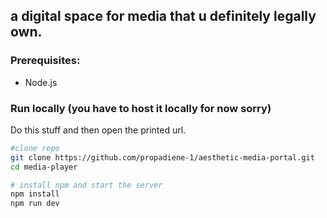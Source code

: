 ## a digital space for media that u definitely legally own.

### Prerequisites:
- Node.js

### Run locally (you have to host it locally for now sorry)

Do this stuff and then open the printed url.
```bash
#clone repo
git clone https://github.com/propadiene-1/aesthetic-media-portal.git
cd media-player

# install npm and start the server
npm install
npm run dev
```